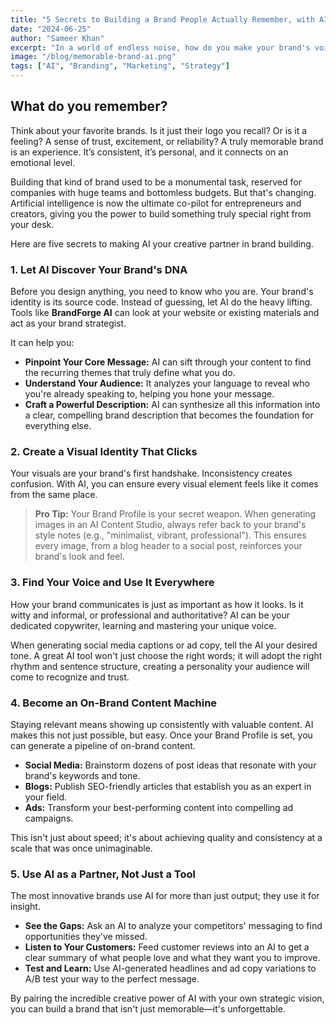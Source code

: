 ```yaml
---
title: "5 Secrets to Building a Brand People Actually Remember, with AI"
date: "2024-06-25"
author: "Sameer Khan"
excerpt: "In a world of endless noise, how do you make your brand's voice heard? The secret isn't shouting louder; it's building a memorable connection. Here's how AI can be your surprising new partner in crafting a brand that sticks."
image: "/blog/memorable-brand-ai.png"
tags: ["AI", "Branding", "Marketing", "Strategy"]
---
```


## What do you remember?

Think about your favorite brands. Is it just their logo you recall? Or is it a feeling? A sense of trust, excitement, or reliability? A truly memorable brand is an experience. It’s consistent, it’s personal, and it connects on an emotional level.

Building that kind of brand used to be a monumental task, reserved for companies with huge teams and bottomless budgets. But that's changing. Artificial intelligence is now the ultimate co-pilot for entrepreneurs and creators, giving you the power to build something truly special right from your desk.

Here are five secrets to making AI your creative partner in brand building.

### 1. Let AI Discover Your Brand's DNA

Before you design anything, you need to know who you are. Your brand's identity is its source code. Instead of guessing, let AI do the heavy lifting. Tools like **BrandForge AI** can look at your website or existing materials and act as your brand strategist.

It can help you:
- **Pinpoint Your Core Message:** AI can sift through your content to find the recurring themes that truly define what you do.
- **Understand Your Audience:** It analyzes your language to reveal who you're already speaking to, helping you hone your message.
- **Craft a Powerful Description:** AI can synthesize all this information into a clear, compelling brand description that becomes the foundation for everything else.

### 2. Create a Visual Identity That Clicks

Your visuals are your brand's first handshake. Inconsistency creates confusion. With AI, you can ensure every visual element feels like it comes from the same place.

> **Pro Tip:** Your Brand Profile is your secret weapon. When generating images in an AI Content Studio, always refer back to your brand's style notes (e.g., "minimalist, vibrant, professional"). This ensures every image, from a blog header to a social post, reinforces your brand's look and feel.

### 3. Find Your Voice and Use It Everywhere

How your brand communicates is just as important as how it looks. Is it witty and informal, or professional and authoritative? AI can be your dedicated copywriter, learning and mastering your unique voice.

When generating social media captions or ad copy, tell the AI your desired tone. A great AI tool won't just choose the right words; it will adopt the right rhythm and sentence structure, creating a personality your audience will come to recognize and trust.

### 4. Become an On-Brand Content Machine

Staying relevant means showing up consistently with valuable content. AI makes this not just possible, but easy. Once your Brand Profile is set, you can generate a pipeline of on-brand content.

- **Social Media:** Brainstorm dozens of post ideas that resonate with your brand's keywords and tone.
- **Blogs:** Publish SEO-friendly articles that establish you as an expert in your field.
- **Ads:** Transform your best-performing content into compelling ad campaigns.

This isn't just about speed; it's about achieving quality and consistency at a scale that was once unimaginable.

### 5. Use AI as a Partner, Not Just a Tool

The most innovative brands use AI for more than just output; they use it for insight.

- **See the Gaps:** Ask an AI to analyze your competitors' messaging to find opportunities they've missed.
- **Listen to Your Customers:** Feed customer reviews into an AI to get a clear summary of what people love and what they want you to improve.
- **Test and Learn:** Use AI-generated headlines and ad copy variations to A/B test your way to the perfect message.

By pairing the incredible creative power of AI with your own strategic vision, you can build a brand that isn't just memorable—it's unforgettable.
